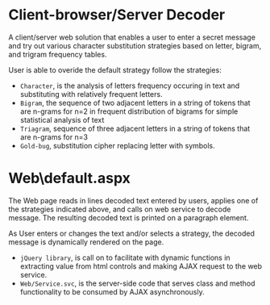 Client-browser/Server Decoder
=============================
A client/server web solution that enables a user to enter a secret message and try out
various character substitution strategies based on letter, bigram, and trigram frequency
tables.

User is able to overide the default strategy follow the strategies:

- `Character`, is the analysis of letters frequency occuring in text and substituting with
relatively frequent letters. 
- `Bigram`, the sequence of two adjacent letters in a string of tokens that are n-grams for n=2 
in frequent distribution of bigrams for simple statistical analysis of text 
- `Triagram`, sequence of three adjacent letters in a string of tokens that are n-grams for n=3
- `Gold-bug`, substitution cipher replacing letter with symbols.

Web\default.aspx
================
The Web page reads in lines decoded text entered by users, applies one of the strategies indicated
above, and calls on web service to decode message.  The resulting decoded text is printed on a 
paragraph element.

As User enters or changes the text and/or selects a strategy, the decoded message is dynamically
rendered on the page.

- `jQuery library`, is call on to facilitate with dynamic functions in extracting value from html
controls and making AJAX request to the web service.
- `Web/Service.svc`, is the server-side code that serves class and method functionality to be
consumed by AJAX asynchronously. 

